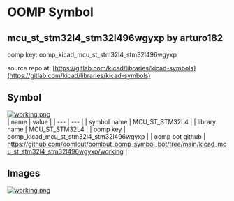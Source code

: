# OOMP Symbol  
## mcu_st_stm32l4_stm32l496wgyxp  by arturo182  
  
oomp key: oomp_kicad_mcu_st_stm32l4_stm32l496wgyxp  
  
source repo at: [https://gitlab.com/kicad/libraries/kicad-symbols](https://gitlab.com/kicad/libraries/kicad-symbols)  
## Symbol  
  
[![working.png](working_600.png)](working.png)  
| name | value | 
| --- | --- | 
| symbol name | MCU_ST_STM32L4 | 
| library name | MCU_ST_STM32L4 | 
| oomp key | oomp_kicad_mcu_st_stm32l4_stm32l496wgyxp | 
| oomp bot github | https://github.com/oomlout/oomlout_oomp_symbol_bot/tree/main/kicad_mcu_st_stm32l4_stm32l496wgyxp/working | 
## Images  
  
[![working.png](working_140.png)](working.png)  
